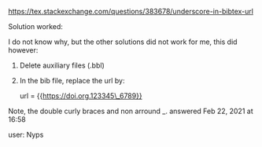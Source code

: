 <https://tex.stackexchange.com/questions/383678/underscore-in-bibtex-url>

Solution worked:  

I do not know why, but the other solutions did not work for me, this did however:

1. Delete auxiliary files (.bbl)

2. In the bib file, replace the url by:

    url = {{https://doi.org.123345\_6789}}

Note, the double curly braces and non arround \_.
answered Feb 22, 2021 at 16:58

user:
Nyps